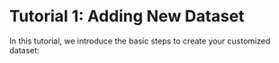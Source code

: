 # Tutorial 1: Adding New Dataset

In this tutorial, we introduce the basic steps to create your customized dataset:


